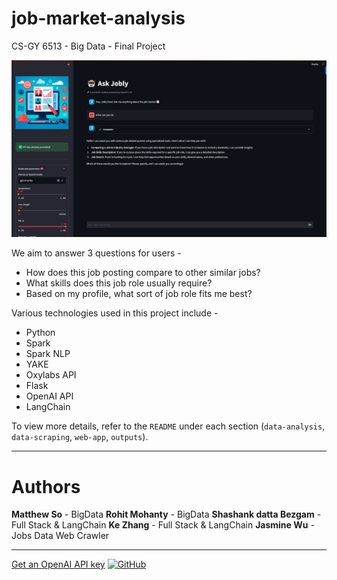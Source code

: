 # job-market-analysis

CS-GY 6513 - Big Data - Final Project

![Jobly Home Page](web-app/streamlitApp/jobly_homepage.png)

We aim to answer 3 questions for users -

- How does this job posting compare to other similar jobs?
- What skills does this job role usually require?
- Based on my profile, what sort of job role fits me best?

Various technologies used in this project include -

- Python
- Spark
- Spark NLP
- YAKE
- Oxylabs API
- Flask
- OpenAI API
- LangChain

To view more details, refer to the `README` under each section (`data-analysis`, `data-scraping`, `web-app`, `outputs`).

---

# Authors

**Matthew So** - BigData
**Rohit Mohanty** - BigData
**Shashank datta Bezgam** - Full Stack & LangChain
**Ke Zhang** - Full Stack & LangChain
**Jasmine Wu** - Jobs Data Web Crawler

---

[Get an OpenAI API key](https://platform.openai.com/account/api-keys)
[![GitHub](https://img.shields.io/badge/github-%23121011.svg?style=for-the-badge&logo=github&logoColor=white)](https://github.com/shashankdatta/job-market-analysis)
